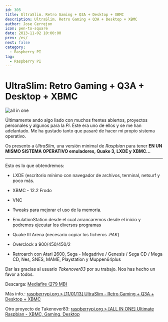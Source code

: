 ```yaml
---
id: 305
title: UltraSlim. Retro Gaming + Q3A + Desktop + XBMC
description: UltraSlim. Retro Gaming + Q3A + Desktop + XBMC
author: Jose Cerrejon
icon: pen-to-square
date: 2013-11-02 10:00:00
prev: /es/
next: false
category:
  - Raspberry PI
tag:
  - Raspberry PI
---
```


# UltraSlim: Retro Gaming + Q3A + Desktop + XBMC

![all in one](/images/2013/11/allinone.jpg)

Últimamente ando algo liado con muchos frentes abiertos, proyectos personales y algunos para la *Pi*. Éste era uno de ellos y se me han adelantado. Me ha gustado tanto que pasaré de hacer mi propio sistema operativo.

Os presento a *UltraSlim*, una versión minimal de *Raspbian* para tener **EN UN MISMO SISTEMA OPERATIVO emuladores, Quake 3, LXDE y XBMC...**

- - -
Esto es lo que obtendremos:

* LXDE (escritorio mínimo con navegador de archivos, terminal, netsurf y poco más.

* XBMC - 12.2 Frodo

* VNC

* Tweaks para mejorar el uso de la memoria.

* EmulationStation desde el cual arrancaremos desde el inicio y podremos ejecutar los diversos programas

* Quake III Arena (necesario copiar los ficheros *.PAK*)

* Overclock a 900/450/450/2

* Retroarch con Atari 2600, Sega - Megadrive / Genesis / Sega CD / Mega CD, Nes, SNES, MAME, Playstation y Muppen64plus

Dar las gracias al usuario *Takenover83* por su trabajo. Nos has hecho un favor a todos.

Descarga: [Mediafire (279 MB)](http://www.mediafire.com/?objo4nrkc188vx4)

Más info.: [raspberrypi.org > [11/01/13] UltraSlim - Retro Gaming + Q3A + Desktop + XBMC](http://www.raspberrypi.org/phpBB3/viewtopic.php?f=78&t=59590)

Otro proyecto de Takenover83: [raspberrypi.org > [ALL IN ONE] Ultimate Raspbian - XBMC, Gaming, Desktop](http://www.raspberrypi.org/phpBB3/viewtopic.php?f=41&t=58839)